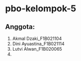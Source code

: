 # pbo-kelompok-5

## Anggota: 
1. Akmal Dzaki_F1B021104
2. Dini Ayuastina_F1B021114
3. Lutvi Alwan_F1B020065
4. 
